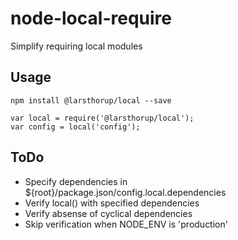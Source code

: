 # node-local-require
Simplify requiring local modules

## Usage

    npm install @larsthorup/local --save

    var local = require('@larsthorup/local');
    var config = local('config');


## ToDo
* Specify dependencies in ${root}/package.json/config.local.dependencies
* Verify local() with specified dependencies
* Verify absense of cyclical dependencies
* Skip verification when NODE_ENV is 'production'